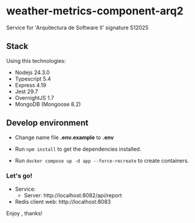 # weather-metrics-component-arq2

Service for 'Arquitectura de Software II' signature S12025

## Stack

Using this technologies:

- Nodejs 24.3.0
- Typescript 5.4
- Express 4.19
- Jest 29.7
- OvernightJS 1.7
- MongoDB (Mongoose 8.2)

## Develop environment

- Change name file **.env.example** to **.env**

- Run `npm install` to get the dependencies installed.

- Run `docker compose up -d app --force-recreate` to create containers.

### Let's go!

- Service:
  - Server: http://localhost:8082/api/report
- Redis client web: http://localhost:8083


Enjoy , thanks!
